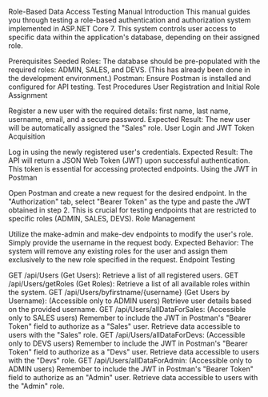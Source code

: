 Role-Based Data Access Testing Manual
Introduction
This manual guides you through testing a role-based authentication and authorization system implemented in ASP.NET Core 7. This system controls user access to specific data within the application's database, depending on their assigned role.

Prerequisites
Seeded Roles: The database should be pre-populated with the required roles: ADMIN, SALES, and DEVS. (This has already been done in the development environment.)
Postman: Ensure Postman is installed and configured for API testing.
Test Procedures
User Registration and Initial Role Assignment

Register a new user with the required details: first name, last name, username, email, and a secure password.
Expected Result: The new user will be automatically assigned the "Sales" role.
User Login and JWT Token Acquisition

Log in using the newly registered user's credentials.
Expected Result: The API will return a JSON Web Token (JWT) upon successful authentication. This token is essential for accessing protected endpoints.
Using the JWT in Postman

Open Postman and create a new request for the desired endpoint.
In the "Authorization" tab, select "Bearer Token" as the type and paste the JWT obtained in step 2. This is crucial for testing endpoints that are restricted to specific roles (ADMIN, SALES, DEVS).
Role Management

Utilize the make-admin and make-dev endpoints to modify the user's role. Simply provide the username in the request body.
Expected Behavior: The system will remove any existing roles for the user and assign them exclusively to the new role specified in the request.
Endpoint Testing

GET /api/Users (Get Users): Retrieve a list of all registered users.
GET /api/Users/getRoles (Get Roles): Retrieve a list of all available roles within the system.
GET /api/Users/byfirstname/{username} (Get Users by Username): (Accessible only to ADMIN users) Retrieve user details based on the provided username.
GET /api/Users/allDataForSales: (Accessible only to SALES users) Remember to include the JWT in Postman's "Bearer Token" field to authorize as a "Sales" user. Retrieve data accessible to users with the "Sales" role.
GET /api/Users/allDataForDevs: (Accessible only to DEVS users) Remember to include the JWT in Postman's "Bearer Token" field to authorize as a "Devs" user. Retrieve data accessible to users with the "Devs" role.
GET /api/Users/allDataForAdmin: (Accessible only to ADMIN users) Remember to include the JWT in Postman's "Bearer Token" field to authorize as an "Admin" user. Retrieve data accessible to users with the "Admin" role.
